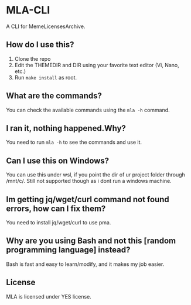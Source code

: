 # MLA-CLI
A CLI for MemeLicensesArchive.

## How do I use this?
1. Clone the repo
2. Edit the THEMEDIR and DIR using your favorite text editor (Vi, Nano, etc.)
3. Run `make install` as root.

## What are the commands?
You can check the available commands using the `mla -h` command.

## I ran it, nothing happened.Why?
You need to run `mla -h` to see the commands and use it.

## Can I use this on Windows?
You can use this under wsl, if you point the dir of ur project folder through /mnt/c/.
Still not supported though as i dont run a windows machine.

## Im getting jq/wget/curl command not found errors, how can I fix them?
You need to install jq/wget/curl to use pma.

## Why are you using Bash and not this [random programming language] instead?
Bash is fast and easy to learn/modify, and it makes my job easier.

## License
MLA is licensed under YES license.
